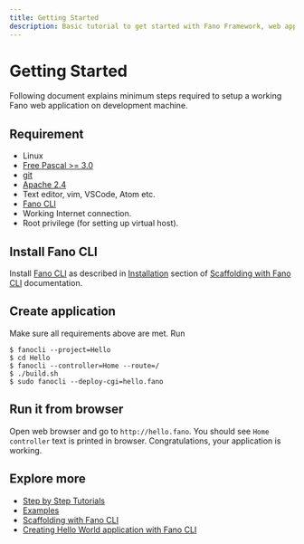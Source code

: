 ```yaml
---
title: Getting Started
description: Basic tutorial to get started with Fano Framework, web application framework for modern Pascal programming language
---
```


<h1 class="major">Getting Started</h1>

Following document explains minimum steps required to setup a working Fano web application on development machine.

## Requirement

- Linux
- [Free Pascal >= 3.0](https://www.freepascal.org)
- [git](https://git-scm.com/)
- [Apache 2.4](https://httpd.apache.org/)
- Text editor, vim, VSCode, Atom etc.
- [Fano CLI](https://github.com/fanoframework/fano-cli)
- Working Internet connection.
- Root privilege (for setting up virtual host).

## Install Fano CLI

Install [Fano CLI](https://github.com/fanoframework/fano-cli) as described in [Installation](/scaffolding-with-fano-cli#installation) section of [Scaffolding with Fano CLI](/scaffolding-with-fano-cli) documentation.

## Create application

Make sure all requirements above are met. Run

```
$ fanocli --project=Hello
$ cd Hello
$ fanocli --controller=Home --route=/
$ ./build.sh
$ sudo fanocli --deploy-cgi=hello.fano
```

## Run it from browser

Open web browser and go to `http://hello.fano`. You should see `Home controller` text is printed in browser. Congratulations, your application is working.

## Explore more

- [Step by Step Tutorials](/tutorials)
- [Examples](/examples)
- [Scaffolding with Fano CLI](/scaffolding-with-fano-cli)
- [Creating Hello World application with Fano CLI](https://fanoframework.github.io/tutorials/hello-world-application-with-fano-cli)
